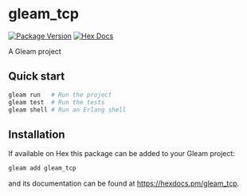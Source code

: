 # gleam_tcp

[![Package Version](https://img.shields.io/hexpm/v/gleam_tcp)](https://hex.pm/packages/gleam_tcp)
[![Hex Docs](https://img.shields.io/badge/hex-docs-ffaff3)](https://hexdocs.pm/gleam_tcp/)

A Gleam project

## Quick start

```sh
gleam run   # Run the project
gleam test  # Run the tests
gleam shell # Run an Erlang shell
```

## Installation

If available on Hex this package can be added to your Gleam project:

```sh
gleam add gleam_tcp
```

and its documentation can be found at <https://hexdocs.pm/gleam_tcp>.
